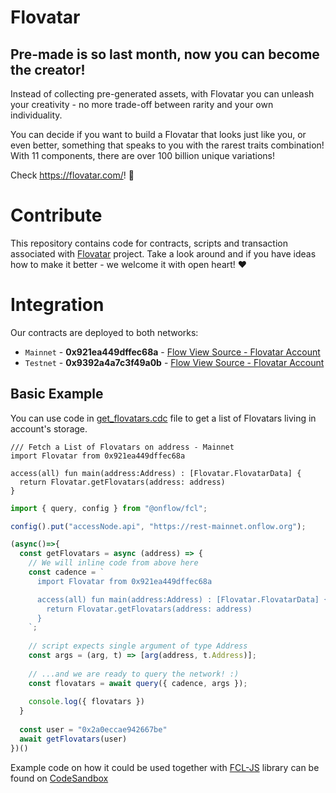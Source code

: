 # Flovatar
## Pre-made is so last month, now you can become the creator!
Instead of collecting pre-generated assets, with Flovatar you can unleash your creativity - no more trade-off between rarity and your own individuality.

You can decide if you want to build a Flovatar that looks just like you, or even better, something that speaks to you with the rarest traits combination! With 11 components, there are over 100 billion unique variations!

Check https://flovatar.com/! 💪

# Contribute
This repository contains code for contracts, scripts and transaction associated with [Flovatar](https://flovatar.com/) project. Take a look around and if you have ideas how to make it better - we welcome it with open heart! :hearts:

# Integration
Our contracts are deployed to both networks:
- `Mainnet` - **0x921ea449dffec68a** - [Flow View Source - Flovatar Account](https://flow-view-source.com/mainnet/account/0x921ea449dffec68a)
- `Testnet` - **0x9392a4a7c3f49a0b** - [Flow View Source - Flovatar Account](https://flow-view-source.com/testnet/account/0x9392a4a7c3f49a0b)

## Basic Example
You can use code in [get_flovatars.cdc](/scripts/get_flovatars.cdc) file to get a list of Flovatars living in account's storage. 
```cadence
/// Fetch a List of Flovatars on address - Mainnet
import Flovatar from 0x921ea449dffec68a

access(all) fun main(address:Address) : [Flovatar.FlovatarData] {
  return Flovatar.getFlovatars(address: address)
}
```
```js
import { query, config } from "@onflow/fcl";

config().put("accessNode.api", "https://rest-mainnet.onflow.org");

(async()=>{
  const getFlovatars = async (address) => {
    // We will inline code from above here
    const cadence = `
      import Flovatar from 0x921ea449dffec68a

      access(all) fun main(address:Address) : [Flovatar.FlovatarData] {
        return Flovatar.getFlovatars(address: address)
      }
    `;
    
    // script expects single argument of type Address
    const args = (arg, t) => [arg(address, t.Address)];
    
    // ...and we are ready to query the network! :)
    const flovatars = await query({ cadence, args });
    
    console.log({ flovatars })
  }
  
  const user = "0x2a0eccae942667be"
  await getFlovatars(user)
})()
```

Example code on how it could be used together with [FCL-JS](https://github.com/onflow/fcl-js) library can be found on [CodeSandbox](https://codesandbox.io/s/dev-to-fcl-05-list-flovatars-at-address-0bibcd)

